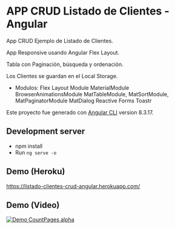 # APP CRUD Listado de Clientes - Angular

App CRUD Ejemplo de Listado de Clientes.

App Responsive usando Angular Flex Layout.

Tabla con Paginación, búsqueda y ordenación.

Los Clientes se guardan en el Local Storage.

- Modulos:
Flex Layout Module
MaterialModule
BrowserAnimationsModule
MatTableModule, MatSortModule, MatPaginatorModule
MatDialog
Reactive Forms
Toastr

Este proyecto fue generado con [Angular CLI](https://github.com/angular/angular-cli) version 8.3.17.

## Development server

- npm install
- Run `ng serve -o`

## Demo (Heroku)
https://listado-clientes-crud-angular.herokuapp.com/

## Demo (Video)
[![Demo CountPages alpha](https://j.gifs.com/0YpqyX.gif)](https://www.youtube.com/watch?v=tlyEcvBIh_c)
